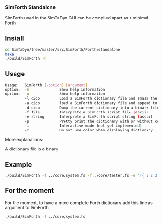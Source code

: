 ### SimForth Standalone ###

SimForth used in the SimTaDyn GUI can be compiled apart as a minimal Forth.

## Install ##

```sh
cd SimTaDyn/tree/master/src/SimForth/Forth/standalone
make
./build/SimForth -h
```

## Usage ##

```sh
Usage:   SimForth [-option] [argument]
option:  -h              Show help information
option:  -u              Show help information
         -l dico         Load a SimForth dictionary file and smash the current dictionary
         -a dico         load a SimForth dictionary file and append to the current dictionary
         -d dico         Dump the current dictionary into a binary file
         -f file         Interprete a SimForth script file (ascii)
         -e string       Interprete a SimForth script string (ascii)
         -p              Pretty print the dictionary with or without color (depending on option -x)
         -i              Interactive mode (not yet implemented)
         -x              Do not use color when displaying dictionary
```

More explanations:

A dictionary file is a binary

## Example ##

```sh
./build/SimForth -f ../core/system.fs -f../core/tester.fs -e "T{ 1 2 3 -> 1 2 3 }T"
```

## For the moment ##

For the moment, to have a more complete Forth dictionary add this line as argument to SimForth:
```sh
./build/SimForth -f ../core/system.fs
```
